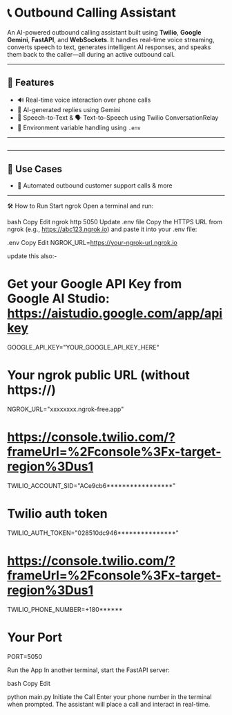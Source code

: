 # 📞 Outbound Calling Assistant

An AI-powered outbound calling assistant built using **Twilio**, **Google Gemini**, **FastAPI**, and **WebSockets**. It handles real-time voice streaming, converts speech to text, generates intelligent AI responses, and speaks them back to the caller—all during an active outbound call.

---

## 🚀 Features

- 🔊 Real-time voice interaction over phone calls
- 🧠 AI-generated replies using Gemini
- 📝 Speech-to-Text & 🗣️ Text-to-Speech using Twilio ConversationRelay 
- 🔐 Environment variable handling using `.env`

---

## 
---

## 🧪 Use Cases

- 🤖 Automated outbound customer support calls & more

---


🛠️ How to Run
Start ngrok
Open a terminal and run:

bash
Copy
Edit
ngrok http 5050
Update .env file
Copy the HTTPS URL from ngrok (e.g., https://abc123.ngrok.io) and paste it into your .env file:

.env
Copy
Edit
NGROK_URL=https://your-ngrok-url.ngrok.io

update this also:- 
# Get your Google API Key from Google AI Studio: https://aistudio.google.com/app/apikey
GOOGLE_API_KEY="YOUR_GOOGLE_API_KEY_HERE"

# Your ngrok public URL (without https://)
NGROK_URL="xxxxxxxx.ngrok-free.app"

# https://console.twilio.com/?frameUrl=%2Fconsole%3Fx-target-region%3Dus1
TWILIO_ACCOUNT_SID="ACe9cb6*****************"

# Twilio auth token       
TWILIO_AUTH_TOKEN="028510dc946***************"

# https://console.twilio.com/?frameUrl=%2Fconsole%3Fx-target-region%3Dus1                         
TWILIO_PHONE_NUMBER=+180******

# Your Port                         
PORT=5050

Run the App
In another terminal, start the FastAPI server:

bash
Copy
Edit

python main.py
Initiate the Call
Enter your phone number in the terminal when prompted. The assistant will place a call and interact in real-time.


